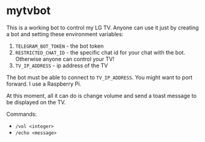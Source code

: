 # mytvbot

This is a working bot to control my LG TV. Anyone can use it just by creating a bot and setting these environment variables:

1. `TELEGRAM_BOT_TOKEN` - the bot token
1. `RESTRICTED_CHAT_ID` - the specific chat id for your chat with the bot. Otherwise anyone can control your TV!
1. `TV_IP_ADDRESS` - ip address of the TV

The bot must be able to connect to `TV_IP_ADDRESS`. You might want to port forward. I use a Raspberry Pi.

At this moment, all it can do is change volume and send a toast message to be displayed on the TV.

Commands:

* `/vol <integer>`
* `/echo <message>`
